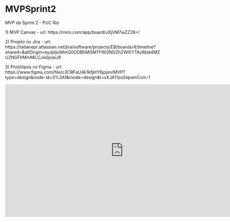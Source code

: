 # MVPSprint2
MVP da Sprint 2 - PUC Rio

<p> 1)  MVP Canvas - url: https://miro.com/app/board/uXjVM7wZZ28=/ </p>
<p> 2) Projeto no Jira - url: https://tatianepr.atlassian.net/jira/software/projects/EB/boards/4/timeline?shared=&atlOrigin=eyJpIjoiMmQ0ODBhMGM1YWI2NDZhZWI5YTAzMzk4M2U2NGFhMmMiLCJwIjoiaiJ9</p>
<p> 3) Protótipos no Figma - url: https://www.figma.com/file/c3CRFaU4k1kfjktY6jpjsn/MVP?type=design&node-id=0%3A1&mode=design&t=xXJA11zo2epomCcm-1</p>

<iframe width="768" height="432" src="https://miro.com/app/live-embed/uXjVM7wZZ28=/?moveToViewport=-2658,-880,4034,1464&embedId=815772512515" frameborder="0" scrolling="no" allow="fullscreen; clipboard-read; clipboard-write" allowfullscreen></iframe>


